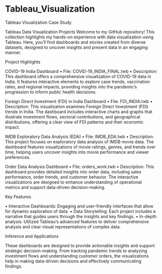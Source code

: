 # Tableau_Visualization

Tableau Visualization Case Study

Tableau Data Visualization Projects
Welcome to my GitHub repository! This collection highlights my hands-on experience with data visualization using Tableau. Here, you’ll find dashboards and stories created from diverse datasets, designed to uncover insights and present data in an engaging manner.

Project Highlights

COVID-19 India Dashboard
•	File: COVID-19_INDIA_FINAL.twb
•	Description: This dashboard offers a comprehensive visualization of COVID-19 data in India. It features interactive elements to explore case trends, vaccination rates, and regional impacts, providing insights into the pandemic’s progression to inform public health decisions.

Foreign Direct Investment (FDI) in India Dashboard
•	File: FDI_INDIA.twb
•	Description: This visualization examines Foreign Direct Investment (FDI) trends in India. The dashboard includes interactive charts and graphs that illustrate investment flows, sectoral contributions, and geographical distributions, offering a clear view of FDI patterns and their economic impact.

IMDB Exploratory Data Analysis (EDA)
•	File: IMDB_EDA.twb
•	Description: This project focuses on exploratory data analysis of IMDB movie data. The dashboard features visualizations of movie ratings, genres, and trends over time, helping users uncover insights into movie performance and viewer preferences.

Order Data Analysis Dashboard
•	File: orders_work.twb
•	Description: This dashboard provides detailed insights into order data, including sales performance, order trends, and customer behavior. The interactive visualizations are designed to enhance understanding of operational metrics and support data-driven decision-making.

Key Features

•	Interactive Dashboards: Engaging and user-friendly interfaces that allow for dynamic exploration of data.
•	Data Storytelling: Each project includes a narrative that guides users through the insights and key findings.
•	In-depth analysis: Utilized Tableau’s advanced features to deliver comprehensive analysis and clear visual representations of complex data.

Inference and Applications

These dashboards are designed to provide actionable insights and support strategic decision-making. From tracking pandemic trends to analyzing investment flows and understanding customer orders, the visualizations help in making data-driven decisions and effectively communicating findings.
